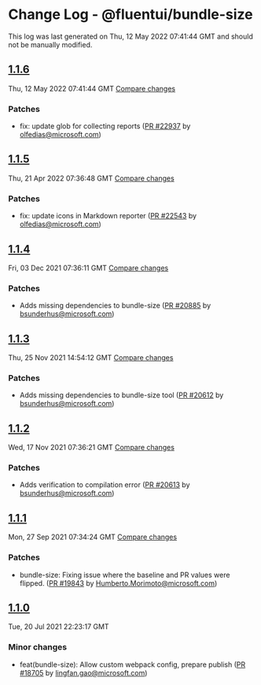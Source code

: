 # Change Log - @fluentui/bundle-size

This log was last generated on Thu, 12 May 2022 07:41:44 GMT and should not be manually modified.

<!-- Start content -->

## [1.1.6](https://github.com/microsoft/fluentui/tree/@fluentui/bundle-size_v1.1.6)

Thu, 12 May 2022 07:41:44 GMT 
[Compare changes](https://github.com/microsoft/fluentui/compare/@fluentui/bundle-size_v1.1.5..@fluentui/bundle-size_v1.1.6)

### Patches

- fix: update glob for collecting reports ([PR #22937](https://github.com/microsoft/fluentui/pull/22937) by olfedias@microsoft.com)

## [1.1.5](https://github.com/microsoft/fluentui/tree/@fluentui/bundle-size_v1.1.5)

Thu, 21 Apr 2022 07:36:48 GMT 
[Compare changes](https://github.com/microsoft/fluentui/compare/@fluentui/bundle-size_v1.1.4..@fluentui/bundle-size_v1.1.5)

### Patches

- fix: update icons in Markdown reporter ([PR #22543](https://github.com/microsoft/fluentui/pull/22543) by olfedias@microsoft.com)

## [1.1.4](https://github.com/microsoft/fluentui/tree/@fluentui/bundle-size_v1.1.4)

Fri, 03 Dec 2021 07:36:11 GMT 
[Compare changes](https://github.com/microsoft/fluentui/compare/@fluentui/bundle-size_v1.1.3..@fluentui/bundle-size_v1.1.4)

### Patches

- Adds missing dependencies to bundle-size ([PR #20885](https://github.com/microsoft/fluentui/pull/20885) by bsunderhus@microsoft.com)

## [1.1.3](https://github.com/microsoft/fluentui/tree/@fluentui/bundle-size_v1.1.3)

Thu, 25 Nov 2021 14:54:12 GMT 
[Compare changes](https://github.com/microsoft/fluentui/compare/@fluentui/bundle-size_v1.1.2..@fluentui/bundle-size_v1.1.3)

### Patches

- Adds missing dependencies to bundle-size tool ([PR #20612](https://github.com/microsoft/fluentui/pull/20612) by bsunderhus@microsoft.com)

## [1.1.2](https://github.com/microsoft/fluentui/tree/@fluentui/bundle-size_v1.1.2)

Wed, 17 Nov 2021 07:36:21 GMT 
[Compare changes](https://github.com/microsoft/fluentui/compare/@fluentui/bundle-size_v1.1.1..@fluentui/bundle-size_v1.1.2)

### Patches

- Adds verification to compilation error ([PR #20613](https://github.com/microsoft/fluentui/pull/20613) by bsunderhus@microsoft.com)

## [1.1.1](https://github.com/microsoft/fluentui/tree/@fluentui/bundle-size_v1.1.1)

Mon, 27 Sep 2021 07:34:24 GMT 
[Compare changes](https://github.com/microsoft/fluentui/compare/@fluentui/bundle-size_v1.1.0..@fluentui/bundle-size_v1.1.1)

### Patches

- bundle-size: Fixing issue where the baseline and PR values were flipped. ([PR #19843](https://github.com/microsoft/fluentui/pull/19843) by Humberto.Morimoto@microsoft.com)

## [1.1.0](https://github.com/microsoft/fluentui/tree/@fluentui/bundle-size_v1.1.0)

Tue, 20 Jul 2021 22:23:17 GMT

### Minor changes

- feat(bundle-size): Allow custom webpack config, prepare publish ([PR #18705](https://github.com/microsoft/fluentui/pull/18705) by lingfan.gao@microsoft.com)
